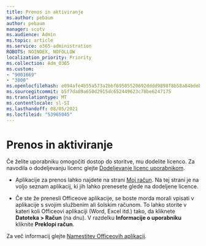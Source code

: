 ```yaml
---
title: Prenos in aktiviranje
ms.author: pebaum
author: pebaum
manager: scotv
ms.audience: Admin
ms.topic: article
ms.service: o365-administration
ROBOTS: NOINDEX, NOFOLLOW
localization_priority: Priority
ms.collection: Adm_O365
ms.custom:
- "9001669"
- "3800"
ms.openlocfilehash: e094afe4b55a573a2bbf69505520692dddd9898f8b58a84bdebc61311c19c875
ms.sourcegitcommit: b5f7da89a650d2915dc652449623c78be6247175
ms.translationtype: MT
ms.contentlocale: sl-SI
ms.lasthandoff: 08/05/2021
ms.locfileid: "53965045"
---
```

# <a name="download-and-activate"></a>Prenos in aktiviranje

Če želite uporabniku omogočiti dostop do storitve, mu dodelite licenco. Za navodila o dodeljevanju licenc glejte [Dodeljevanje licenc uporabnikom](https://docs.microsoft.com/microsoft-365/admin/manage/assign-licenses-to-users).

- Aplikacije za prenos lahko najdete na strani [Moj račun](https://portal.office.com/account/#installs). Na tej strani je na voljo seznam aplikacij, ki jih lahko prenesete glede na dodeljene licence. 

- Če ste že prenesli Officeove aplikacije, se boste morda morali vpisati v aplikacije s svojim službenim ali šolskim računom. To lahko storite v kateri koli Officeovi aplikaciji (Word, Excel itd.) tako, da kliknete **Datoteka > Račun** (na dnu). V razdelku **Informacije o uporabniku** kliknite **Preklopi račun**.

Za več informacij glejte [Namestitev Officeovih aplikacij](https://docs.microsoft.com/microsoft-365/admin/setup/install-applications).
